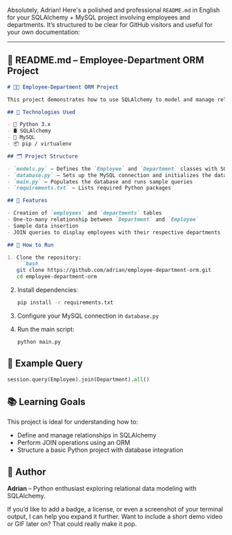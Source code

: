 Absolutely, Adrian! Here's a polished and professional `README.md` in English for your SQLAlchemy + MySQL project involving employees and departments. It’s structured to be clear for GitHub visitors and useful for your own documentation:

---

## 📘 README.md – Employee-Department ORM Project

```markdown
# 🧑‍💼 Employee-Department ORM Project

This project demonstrates how to use SQLAlchemy to model and manage relationships between employees and departments in a MySQL database. It’s a simple yet effective example of one-to-many relationships using Python's ORM capabilities.

## 🔧 Technologies Used

- 🐍 Python 3.x  
- 🛢️ SQLAlchemy  
- 🐬 MySQL  
- 📦 pip / virtualenv

## 🗂️ Project Structure

- `models.py` – Defines the `Employee` and `Department` classes with SQLAlchemy relationships  
- `database.py` – Sets up the MySQL connection and initializes the database  
- `main.py` – Populates the database and runs sample queries  
- `requirements.txt` – Lists required Python packages

## 🧠 Features

- Creation of `employees` and `departments` tables  
- One-to-many relationship between `Department` and `Employee`  
- Sample data insertion  
- JOIN queries to display employees with their respective departments

## 🚀 How to Run

1. Clone the repository:
   ```bash
   git clone https://github.com/adrian/employee-department-orm.git
   cd employee-department-orm
   ```

2. Install dependencies:
   ```bash
   pip install -r requirements.txt
   ```

3. Configure your MySQL connection in `database.py`

4. Run the main script:
   ```bash
   python main.py
   ```

## 📌 Example Query

```python
session.query(Employee).join(Department).all()
```

## 📚 Learning Goals

This project is ideal for understanding how to:
- Define and manage relationships in SQLAlchemy  
- Perform JOIN operations using an ORM  
- Structure a basic Python project with database integration

## 📝 Author

**Adrian** – Python enthusiast exploring relational data modeling with SQLAlchemy.

If you’d like to add a badge, a license, or even a screenshot of your terminal output, I can help you expand it further. Want to include a short demo video or GIF later on? That could really make it pop.
